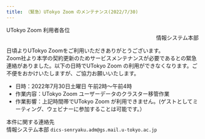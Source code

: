```yaml
---
title: （緊急）UTokyo Zoom のメンテナンス(2022/7/30)
---
```


<div>UTokyo Zoom 利用者各位</div>
<div style="text-align: right;">情報システム本部</div>

日頃よりUTokyo Zoomをご利用いただきありがとうございます。<br>
Zoom社より本学の契約更新のためサービスメンテナンスが必要であるとの緊急連絡がありました。以下の日時でUTokyo Zoom の利用ができなくなります。ご不便をおかけいたしますが、ご協力お願いいたします。

- 日時：2022年7月30日土曜日 午前2時～午前4時
- 作業内容：UTokyo Zoom ユーザーデータのクラスター移管作業
- 作業影響：上記時間帯でUTokyo Zoom が利用できません。(ゲストとしてミーティング、ウェビナーに参加することは可能です。）

本件に関する連絡先<br>
情報システム本部 `dics-senryaku.adm@gs.mail.u-tokyo.ac.jp`
